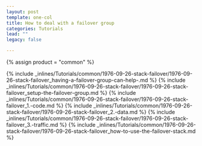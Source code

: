 ```yaml
---
layout: post
template: one-col
title: How to deal with a failover group
categories: Tutorials
lead: ""
legacy: false

---
```

{% assign product = "common" %}


{% include _inlines/Tutorials/common/1976-09-26-stack-failover/1976-09-26-stack-failover_having-a-failover-group-can-help-.md %}
{% include _inlines/Tutorials/common/1976-09-26-stack-failover/1976-09-26-stack-failover_setup-the-failover-group.md %}
{% include _inlines/Tutorials/common/1976-09-26-stack-failover/1976-09-26-stack-failover_1.-code.md %}
{% include _inlines/Tutorials/common/1976-09-26-stack-failover/1976-09-26-stack-failover_2.-data.md %}
{% include _inlines/Tutorials/common/1976-09-26-stack-failover/1976-09-26-stack-failover_3.-traffic.md %}
{% include _inlines/Tutorials/common/1976-09-26-stack-failover/1976-09-26-stack-failover_how-to-use-the-failover-stack.md %}

